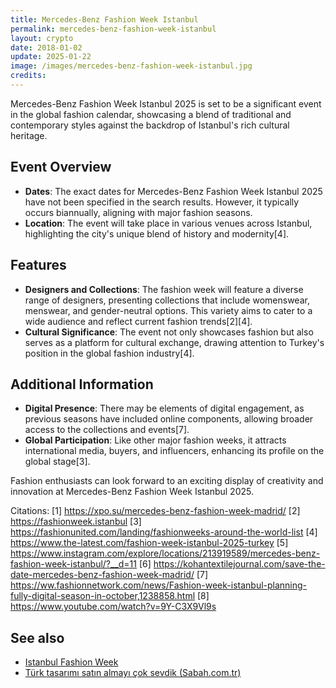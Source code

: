 ```yaml
---
title: Mercedes-Benz Fashion Week Istanbul
permalink: mercedes-benz-fashion-week-istanbul
layout: crypto
date: 2018-01-02
update: 2025-01-22
image: /images/mercedes-benz-fashion-week-istanbul.jpg
credits:
---
```


Mercedes-Benz Fashion Week Istanbul 2025 is set to be a significant event in the global fashion calendar, showcasing a blend of traditional and contemporary styles against the backdrop of Istanbul's rich cultural heritage.

## Event Overview
- **Dates**: The exact dates for Mercedes-Benz Fashion Week Istanbul 2025 have not been specified in the search results. However, it typically occurs biannually, aligning with major fashion seasons.
- **Location**: The event will take place in various venues across Istanbul, highlighting the city's unique blend of history and modernity[4].

## Features
- **Designers and Collections**: The fashion week will feature a diverse range of designers, presenting collections that include womenswear, menswear, and gender-neutral options. This variety aims to cater to a wide audience and reflect current fashion trends[2][4].
- **Cultural Significance**: The event not only showcases fashion but also serves as a platform for cultural exchange, drawing attention to Turkey's position in the global fashion industry[4].

## Additional Information
- **Digital Presence**: There may be elements of digital engagement, as previous seasons have included online components, allowing broader access to the collections and events[7].
- **Global Participation**: Like other major fashion weeks, it attracts international media, buyers, and influencers, enhancing its profile on the global stage[3].

Fashion enthusiasts can look forward to an exciting display of creativity and innovation at Mercedes-Benz Fashion Week Istanbul 2025.

Citations:
[1] https://xpo.su/mercedes-benz-fashion-week-madrid/
[2] https://fashionweek.istanbul
[3] https://fashionunited.com/landing/fashionweeks-around-the-world-list
[4] https://www.the-latest.com/fashion-week-istanbul-2025-turkey
[5] https://www.instagram.com/explore/locations/213919589/mercedes-benz-fashion-week-istanbul/?__d=11
[6] https://kohantextilejournal.com/save-the-date-mercedes-benz-fashion-week-madrid/
[7] https://ww.fashionnetwork.com/news/Fashion-week-istanbul-planning-fully-digital-season-in-october,1238858.html
[8] https://www.youtube.com/watch?v=9Y-C3X9Vl9s

## See also

+ [Istanbul Fashion Week](istanbul-fashion-week)
+ [Türk tasarımı satın almayı çok sevdik (Sabah.com.tr)](https://www.sabah.com.tr/cumartesi/2018/12/01/turk-tasarimi-satin-almayi-cok-sevdik)
